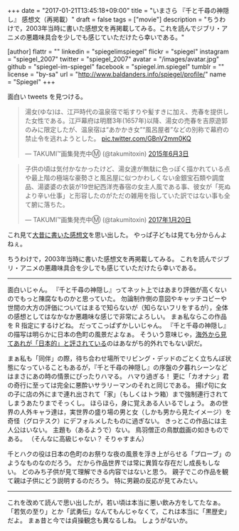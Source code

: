 +++
date = "2017-01-21T13:45:18+09:00"
title = "いまさら 『千と千尋の神隠し』 感想文（再掲載）"
draft = false
tags = ["movie"]
description = "ちうわけで，2003年当時に書いた感想文を再掲載してみる。これを読んでジブリ・アニメの悪趣味具合を少しでも感じていただけたら幸いである。"

[author]
  flattr = ""
  linkedin = "spiegelimspiegel"
  flickr = "spiegel"
  instagram = "spiegel_2007"
  twitter = "spiegel_2007"
  avatar = "/images/avatar.jpg"
  github = "spiegel-im-spiegel"
  facebook = "spiegel.im.spiegel"
  tumblr = ""
  license = "by-sa"
  url = "http://www.baldanders.info/spiegel/profile/"
  name = "Spiegel"
+++

面白い tweets を見つける。

<blockquote class="twitter-tweet" data-lang="ja"><p lang="ja" dir="ltr">湯女(ゆな)は、江戸時代の温泉宿で垢すりや髪すきに加え、売春を提供した女性である。江戸幕府は明暦3年(1657年)以降、湯女の売春を吉原遊郭のみに限定したが、温泉宿は“あかかき女”“風呂屋者”などの別称で幕府の禁止令を逃れようとした。 <a href="http://t.co/GBnV2mm0KQ">pic.twitter.com/GBnV2mm0KQ</a></p>&mdash; TAKUMI™画集発売中Ⓜ︎ (@takumitoxin) <a href="https://twitter.com/takumitoxin/status/606060109190459392">2015年6月3日</a></blockquote>

<blockquote class="twitter-tweet" data-lang="ja"><p lang="ja" dir="ltr">子供の頃は気付かなかったけど、湯女達が無駄に色っぽく描かれている点や最上階の極端な豪勢さと風呂屋に似つかわしくない金銀宝石類や調度品、湯婆婆の衣装が19世紀西洋売春宿の女主人風である事、彼女が「死ぬより辛い仕事」と形容したのがただの雑用を指していた訳ではない事も全て腑に落ちた。</p>&mdash; TAKUMI™画集発売中Ⓜ︎ (@takumitoxin) <a href="https://twitter.com/takumitoxin/status/822423719821778944">2017年1月20日</a></blockquote>

これ見て[大昔に書いた感想文](http://www.baldanders.info/spiegel/log/200303.html#d06_t2)を思い出した。
やっぱ子どもは見ても分からんよねぇ。

ちうわけで，2003年当時に書いた感想文を再掲載してみる。
これを読んでジブリ・アニメの悪趣味具合を少しでも感じていただけたら幸いである。

----

面白いじゃん。
『千と千尋の神隠し』ってネット上ではあまり評価が高くないのでもっと陳腐なものかと思っていた。
勿論制作側の意図やキャッチコピーや世間の大方の評価についてはまるで知らないが（知らないフリをするが），全体の感想としてはなかなか悪趣味な感じで非常によろしい。
まぁ私ならこの作品を R 指定にするけどね。
だってこっぱずかしいじゃん。
『千と千尋の神隠し』の描写は明らかに日本の色町の風景だよなぁ。
そういう意味じゃ，[海外から見てあれが「日本的」と評されている](http://www.baldanders.info/spiegel/log/nikki-s/200202.html#2703)のはあながち的外れでもない訳だ。

まぁ私も「同伴」の際，待ち合わせ場所でリビング・デッドのごとく立ちんぼ状態になっていることもあるが，『千と千尋の神隠し』の序盤の夕暮れシーンなどはまさにあの時の情景にぴったりハマる。
ハマり過ぎる！ 更に「カオナシ」君の奇行に至っては完全に悪酔いサラリーマンのそれと同じである。
揚げ句に女の子に店の外にまで連れ出されて「家」（もしくはトラ箱）まで強制連行されてしまうあたりまでそっくし。
ほらほら，身に覚えある人いるでしょう。
あの世界の人外キャラ達は，実世界の盛り場の男と女（しかも男から見たイメージ）を奇怪（グロテスク）にデフォルメしたものに過ぎない。
きっとこの作品には主人公はいない。
主題も（あるようで）ない。
鳥羽僧正の鳥獣戯画の如きものである。
（そんなに高級じゃない？ そりゃすまん）

千とハクの役は日本の色町のお祭りな夜の風景を浮き上がらせる「プローブ」のようなものなのだろう。
だから作品世界では常に異質な存在だし成長もしない。
どのみち子供が見て理解できる内容ではないと思う。
親子でこの作品を観て親は子供にどう説明するのだろう。
特に男親の反応が見てみたい。

----

これを改めて読んで思い出したが，若い頃は本当に悪い飲み方をしてたなぁ。
「若気の至り」とか「武勇伝」なんてもんじゃなくて，これは本当に「黒歴史」だよ。
まぁ昔と今では貞操観念も異なるしね。
しょうがないか。
